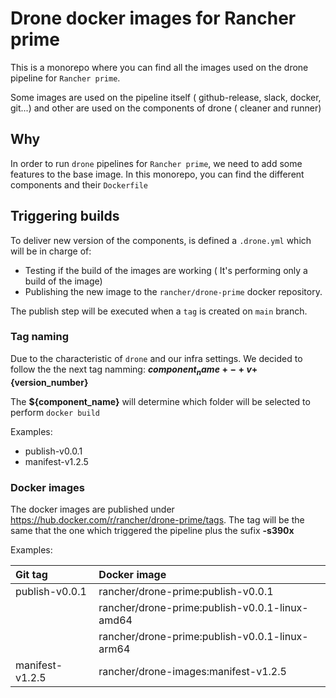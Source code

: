 # Drone docker images for Rancher prime

This is a monorepo where you can find all the images used on the drone pipeline for `Rancher prime`.

Some images are used on the pipeline itself ( github-release, slack, docker, git...) and other are used
on the components of drone ( cleaner and runner)

## Why
In order to run `drone` pipelines for `Rancher prime`, we need to add some features to the base image.
In this monorepo, you can find the different components and their `Dockerfile`

## Triggering builds
To deliver new version of the components, is defined a `.drone.yml` which will be in charge of:
- Testing if the build of the images are working ( It's performing only a build of the image)
- Publishing the new image to the `rancher/drone-prime` docker repository.

The publish step will be executed when a `tag` is created on `main` branch.

### Tag naming
Due to the characteristic of `drone` and our infra settings. We decided to follow the the next tag namming:
**${component_name}+-+v+${version_number}**

The **${component_name}** will determine which folder will be selected to perform `docker build`

Examples:
- publish-v0.0.1
- manifest-v1.2.5

### Docker images
The docker images are published under https://hub.docker.com/r/rancher/drone-prime/tags.
The tag will be the same that the one which triggered the pipeline plus the sufix **-s390x**

Examples:

|   Git tag         |   Docker image                                |
|:------------------|:----------------------------------------------|
|   publish-v0.0.1  |   rancher/drone-prime:publish-v0.0.1          |
|    |   rancher/drone-prime:publish-v0.0.1-linux-amd64             |
|    |   rancher/drone-prime:publish-v0.0.1-linux-arm64             |
|   manifest-v1.2.5 |   rancher/drone-images:manifest-v1.2.5        |

 